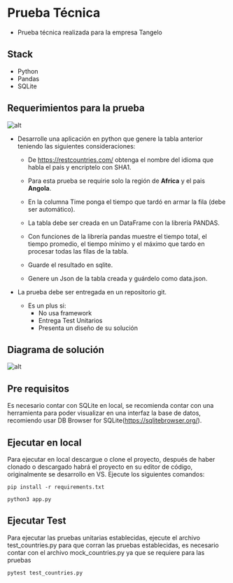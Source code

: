 # Prueba Técnica 
* Prueba técnica realizada para la empresa Tangelo
## Stack 

* Python 
* Pandas
* SQLite

## Requerimientos para la prueba
 
 ![alt](https://user-images.githubusercontent.com/62122521/172021432-7a38dce8-d48f-4bf2-98f2-3fb8fd625aa1.png)

* Desarrolle una aplicación en python que genere la tabla anterior teniendo las siguientes consideraciones:

  * De https://restcountries.com/ obtenga el nombre del idioma que habla el país y encriptelo con SHA1. 

  * Para esta prueba se requirie solo la región de **Africa** y el pais **Angola**.

  * En la columna Time ponga el tiempo que tardó en armar la fila (debe ser automático).

  * La tabla debe ser creada en un DataFrame con la librería PANDAS. 

  * Con funciones de la librería pandas muestre el tiempo total, el tiempo promedio, el tiempo mínimo y el máximo que tardo en procesar todas las filas de la tabla.

  * Guarde el resultado en sqlite.

  * Genere un Json de la tabla creada y guárdelo como data.json.

* La prueba debe ser entregada en un repositorio git.

  * Es un plus si:
    * No usa framework
    * Entrega Test Unitarios
    * Presenta un diseño de su solución

## Diagrama de solución 

![alt](https://user-images.githubusercontent.com/62122521/172021888-5dc99775-7e42-4946-a513-5c1cead90c9f.jpg)

## Pre requisitos
Es necesario contar con SQLite en local, se recomienda contar con una herramienta para poder visualizar en una interfaz la base de datos, recomiendo usar  DB Browser for SQLite(https://sqlitebrowser.org/).

## Ejecutar en local
Para ejecutar en local descargue o clone el proyecto, después de haber clonado o descargado habrá el proyecto en su editor de código, originalmente se desarrollo en VS.
Ejecute los siguientes comandos:

    pip install -r requirements.txt

    python3 app.py
## Ejecutar Test
Para ejecutar las pruebas unitarias establecidas, ejecute el archivo test_countries.py para que corran las pruebas establecidas, es necesario contar con el archivo mock_countries.py ya que se requiere para las pruebas

    pytest test_countries.py